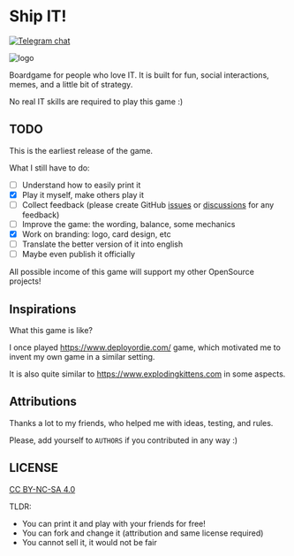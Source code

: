 # Ship IT!

[![Telegram chat](https://img.shields.io/badge/chat-join-blue?logo=telegram)](https://t.me/ship_it_boardgame)

![logo](https://raw.githubusercontent.com/sobolevn/ship-it-boardgame/master/ru/graphics/name.png)

Boardgame for people who love IT.
It is built for fun, social interactions, memes, and a little bit of strategy.

No real IT skills are required to play this game :)

## TODO

This is the earliest release of the game.

What I still have to do:
- [ ] Understand how to easily print it
- [x] Play it myself, make others play it
- [ ] Collect feedback (please create GitHub [issues](https://github.com/sobolevn/ship-it-boardgame/issues) or [discussions](https://github.com/sobolevn/ship-it-boardgame/discussions) for any feedback)
- [ ] Improve the game: the wording, balance, some mechanics
- [x] Work on branding: logo, card design, etc
- [ ] Translate the better version of it into english
- [ ] Maybe even publish it officially

All possible income of this game will support my other OpenSource projects!

## Inspirations

What this game is like?

I once played https://www.deployordie.com/ game,
which motivated me to invent my own game in a similar setting.

It is also quite similar to https://www.explodingkittens.com in some aspects.

## Attributions

Thanks a lot to my friends, who helped me with ideas, testing, and rules.

Please, add yourself to `AUTHORS` if you contributed in any way :)

## LICENSE

[CC BY-NC-SA 4.0](https://github.com/sobolevn/ship-it-boardgame/blob/master/LICENSE)

TLDR:
- You can print it and play with your friends for free!
- You can fork and change it (attribution and same license required)
- You cannot sell it, it would not be fair
